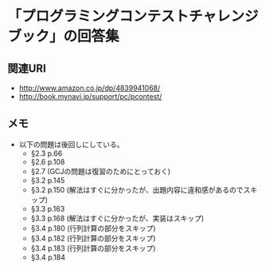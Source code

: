 # 「プログラミングコンテストチャレンジブック」の回答集

## 関連URI

* http://www.amazon.co.jp/dp/4839941068/
* http://book.mynavi.jp/support/pc/pcontest/

## メモ

* 以下の問題は後回しにしている。
	* §2.3 p.66
	* §2.6 p.108
	* §2.7 (GCJの問題は復習のためにとっておく)
	* §3.2 p.145
	* §3.2 p.150 (解法はすぐに分かったが、出題内容に違和感があるのでスキップ)
	* §3.3 p.163
	* §3.3 p.168 (解法はすぐに分かったが、実装はスキップ)
	* §3.4 p.180 (行列計算の部分をスキップ)
	* §3.4 p.182 (行列計算の部分をスキップ)
	* §3.4 p.183 (行列計算の部分をスキップ)
	* §3.4 p.184
